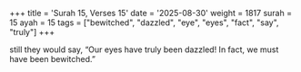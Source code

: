 +++
title = 'Surah 15, Verses 15'
date = '2025-08-30'
weight = 1817
surah = 15
ayah = 15
tags = ["bewitched", "dazzled", "eye", "eyes", "fact", "say", "truly"]
+++

still they would say, “Our eyes have truly been dazzled! In fact, we must have been bewitched.”